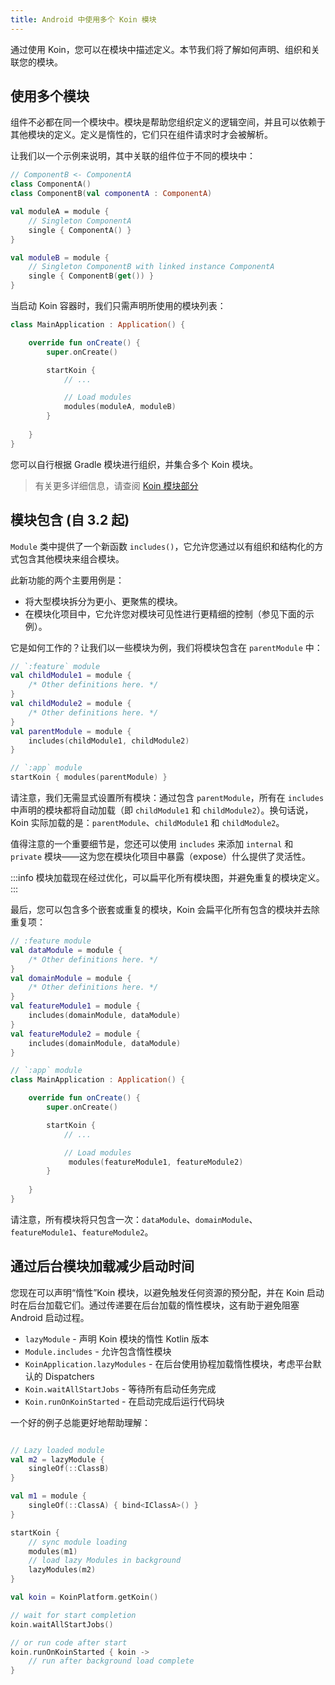 ```yaml
---
title: Android 中使用多个 Koin 模块
---
```


通过使用 Koin，您可以在模块中描述定义。本节我们将了解如何声明、组织和关联您的模块。

## 使用多个模块

组件不必都在同一个模块中。模块是帮助您组织定义的逻辑空间，并且可以依赖于其他模块的定义。定义是惰性的，它们只在组件请求时才会被解析。

让我们以一个示例来说明，其中关联的组件位于不同的模块中：

```kotlin
// ComponentB <- ComponentA
class ComponentA()
class ComponentB(val componentA : ComponentA)

val moduleA = module {
    // Singleton ComponentA
    single { ComponentA() }
}

val moduleB = module {
    // Singleton ComponentB with linked instance ComponentA
    single { ComponentB(get()) }
}
```

当启动 Koin 容器时，我们只需声明所使用的模块列表：

```kotlin
class MainApplication : Application() {

    override fun onCreate() {
        super.onCreate()

        startKoin {
            // ...

            // Load modules
            modules(moduleA, moduleB)
        }
        
    }
}
```
您可以自行根据 Gradle 模块进行组织，并集合多个 Koin 模块。

> 有关更多详细信息，请查阅 [Koin 模块部分](/docs/reference/koin-core/modules)

## 模块包含 (自 3.2 起)

`Module` 类中提供了一个新函数 `includes()`，它允许您通过以有组织和结构化的方式包含其他模块来组合模块。

此新功能的两个主要用例是：
- 将大型模块拆分为更小、更聚焦的模块。
- 在模块化项目中，它允许您对模块可见性进行更精细的控制（参见下面的示例）。

它是如何工作的？让我们以一些模块为例，我们将模块包含在 `parentModule` 中：

```kotlin
// `:feature` module
val childModule1 = module {
    /* Other definitions here. */
}
val childModule2 = module {
    /* Other definitions here. */
}
val parentModule = module {
    includes(childModule1, childModule2)
}

// `:app` module
startKoin { modules(parentModule) }
```

请注意，我们无需显式设置所有模块：通过包含 `parentModule`，所有在 `includes` 中声明的模块都将自动加载（即 `childModule1` 和 `childModule2`）。换句话说，Koin 实际加载的是：`parentModule`、`childModule1` 和 `childModule2`。

值得注意的一个重要细节是，您还可以使用 `includes` 来添加 `internal` 和 `private` 模块——这为您在模块化项目中暴露（expose）什么提供了灵活性。

:::info
模块加载现在经过优化，可以扁平化所有模块图，并避免重复的模块定义。
:::

最后，您可以包含多个嵌套或重复的模块，Koin 会扁平化所有包含的模块并去除重复项：

```kotlin
// :feature module
val dataModule = module {
    /* Other definitions here. */
}
val domainModule = module {
    /* Other definitions here. */
}
val featureModule1 = module {
    includes(domainModule, dataModule)
}
val featureModule2 = module {
    includes(domainModule, dataModule)
}
```

```kotlin
// `:app` module
class MainApplication : Application() {

    override fun onCreate() {
        super.onCreate()

        startKoin {
            // ...

            // Load modules
             modules(featureModule1, featureModule2)
        }
        
    }
}
```

请注意，所有模块将只包含一次：`dataModule`、`domainModule`、`featureModule1`、`featureModule2`。

## 通过后台模块加载减少启动时间

您现在可以声明“惰性”Koin 模块，以避免触发任何资源的预分配，并在 Koin 启动时在后台加载它们。通过传递要在后台加载的惰性模块，这有助于避免阻塞 Android 启动过程。

- `lazyModule` - 声明 Koin 模块的惰性 Kotlin 版本
- `Module.includes` - 允许包含惰性模块
- `KoinApplication.lazyModules` - 在后台使用协程加载惰性模块，考虑平台默认的 Dispatchers
- `Koin.waitAllStartJobs` - 等待所有启动任务完成
- `Koin.runOnKoinStarted` - 在启动完成后运行代码块

一个好的例子总能更好地帮助理解：

```kotlin

// Lazy loaded module
val m2 = lazyModule {
    singleOf(::ClassB)
}

val m1 = module {
    singleOf(::ClassA) { bind<IClassA>() }
}

startKoin {
    // sync module loading
    modules(m1)
    // load lazy Modules in background
    lazyModules(m2)
}

val koin = KoinPlatform.getKoin()

// wait for start completion
koin.waitAllStartJobs()

// or run code after start
koin.runOnKoinStarted { koin ->
    // run after background load complete
}
```